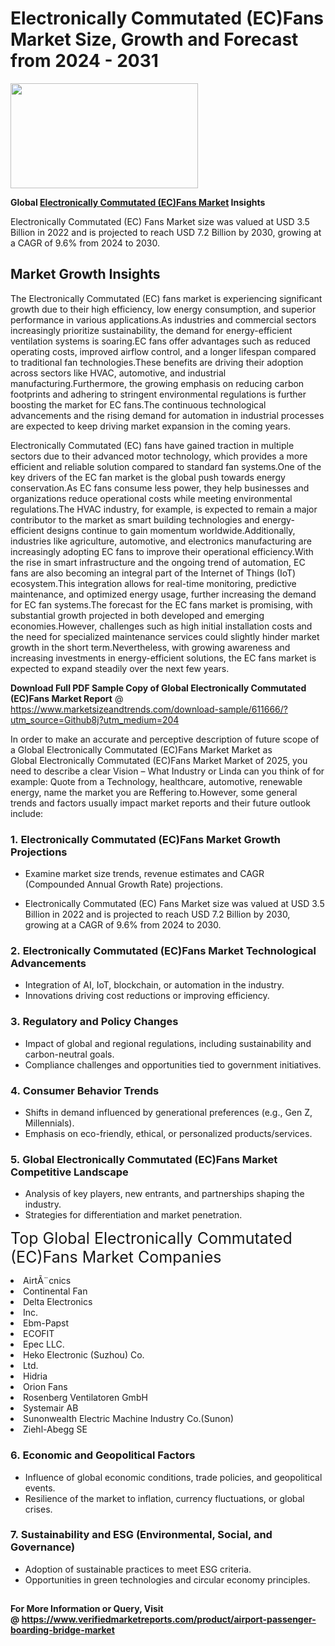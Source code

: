 <H1>Electronically Commutated (EC)Fans Market Size, Growth and Forecast from 2024 - 2031</H1><img class="aligncenter size-medium wp-image-584254" src="https://thirdeyenews.in/wp-content/uploads/2024/09/Global-Market-Research-300x168.jpeg" alt="" width="300" height="168" /><p><strong>Global&nbsp;<a href="https://www.marketsizeandtrends.com/download-sample/611666/?utm_source=Github8j?utm_medium=204">Electronically Commutated (EC)Fans Market</a> Insights</strong></p><p>Electronically Commutated (EC) Fans Market size was valued at USD 3.5 Billion in 2022 and is projected to reach USD 7.2 Billion by 2030, growing at a CAGR of 9.6% from 2024 to 2030.</p><p><h2>Market Growth Insights</h2> <p>The Electronically Commutated (EC) fans market is experiencing significant growth due to their high efficiency, low energy consumption, and superior performance in various applications.As industries and commercial sectors increasingly prioritize sustainability, the demand for energy-efficient ventilation systems is soaring.EC fans offer advantages such as reduced operating costs, improved airflow control, and a longer lifespan compared to traditional fan technologies.These benefits are driving their adoption across sectors like HVAC, automotive, and industrial manufacturing.Furthermore, the growing emphasis on reducing carbon footprints and adhering to stringent environmental regulations is further boosting the market for EC fans.The continuous technological advancements and the rising demand for automation in industrial processes are expected to keep driving market expansion in the coming years.</p> <p>Electronically Commutated (EC) fans have gained traction in multiple sectors due to their advanced motor technology, which provides a more efficient and reliable solution compared to standard fan systems.One of the key drivers of the EC fan market is the global push towards energy conservation.As EC fans consume less power, they help businesses and organizations reduce operational costs while meeting environmental regulations.The HVAC industry, for example, is expected to remain a major contributor to the market as smart building technologies and energy-efficient designs continue to gain momentum worldwide.Additionally, industries like agriculture, automotive, and electronics manufacturing are increasingly adopting EC fans to improve their operational efficiency.With the rise in smart infrastructure and the ongoing trend of automation, EC fans are also becoming an integral part of the Internet of Things (IoT) ecosystem.This integration allows for real-time monitoring, predictive maintenance, and optimized energy usage, further increasing the demand for EC fan systems.The forecast for the EC fans market is promising, with substantial growth projected in both developed and emerging economies.However, challenges such as high initial installation costs and the need for specialized maintenance services could slightly hinder market growth in the short term.Nevertheless, with growing awareness and increasing investments in energy-efficient solutions, the EC fans market is expected to expand steadily over the next few years.</p> <p><span class=""><strong>Download Full PDF Sample Copy of Global Electronically Commutated (EC)Fans Market Report</strong> @ <a href="https://www.marketsizeandtrends.com/download-sample/611666/?utm_source=Github8j?utm_medium=204" target="_blank">https://www.marketsizeandtrends.com/download-sample/611666/?utm_source=Github8j?utm_medium=204</a></span></p><p>In order to make an accurate and perceptive description of future scope of a Global&nbsp;Electronically Commutated (EC)Fans Market Market as Global&nbsp;Electronically Commutated (EC)Fans Market Market of 2025, you need to describe a clear Vision &ndash; What Industry or Linda can you think of for example: Quote from a Technology, healthcare, automotive, renewable energy, name the market you are Reffering to.However, some general trends and factors usually impact market reports and their future outlook include:</p><h3>1.&nbsp;<strong>Electronically Commutated (EC)Fans Market Growth Projections</strong></h3><ul><li>Examine market size trends, revenue estimates and CAGR (Compounded Annual Growth Rate) projections.</li><li><p>Electronically Commutated (EC) Fans Market size was valued at USD 3.5 Billion in 2022 and is projected to reach USD 7.2 Billion by 2030, growing at a CAGR of 9.6% from 2024 to 2030.</p></li></ul><h3>2.&nbsp;<strong>Electronically Commutated (EC)Fans Market Technological Advancements</strong></h3><ul><li>Integration of AI, IoT, blockchain, or automation in the industry.</li><li>Innovations driving cost reductions or improving efficiency.</li></ul><h3>3.&nbsp;<strong>Regulatory and Policy Changes</strong></h3><ul><li>Impact of global and regional regulations, including sustainability and carbon-neutral goals.</li><li>Compliance challenges and opportunities tied to government initiatives.</li></ul><h3>4.&nbsp;<strong>Consumer Behavior Trends</strong></h3><ul><li>Shifts in demand influenced by generational preferences (e.g., Gen Z, Millennials).</li><li>Emphasis on eco-friendly, ethical, or personalized products/services.</li></ul><h3>5.&nbsp;<strong>Global Electronically Commutated (EC)Fans Market Competitive Landscape</strong></h3><ul><li>Analysis of key players, new entrants, and partnerships shaping the industry.</li><li>Strategies for differentiation and market penetration.</li></ul><p data-pm-slice="1 1 []"><span style="color: inherit; font-family: inherit; font-size: 25px;">Top Global Electronically Commutated (EC)Fans Market Companies</span></p><div class="" data-test-id=""><p><li>AirtÃ¨cnics</li><li> Continental Fan</li><li> Delta Electronics</li><li> Inc.</li><li> Ebm-Papst</li><li> ECOFIT</li><li> Epec LLC.</li><li> Heko Electronic (Suzhou) Co.</li><li> Ltd.</li><li> Hidria</li><li> Orion Fans</li><li> Rosenberg Ventilatoren GmbH</li><li> Systemair AB</li><li> Sunonwealth Electric Machine Industry Co.(Sunon)</li><li> Ziehl-Abegg SE</li></p></div><h3>6.&nbsp;<strong>Economic and Geopolitical Factors</strong></h3><ul><li>Influence of global economic conditions, trade policies, and geopolitical events.</li><li>Resilience of the market to inflation, currency fluctuations, or global crises.</li></ul><h3>7.&nbsp;<strong>Sustainability and ESG (Environmental, Social, and Governance)</strong></h3><ul><li>Adoption of sustainable practices to meet ESG criteria.</li><li>Opportunities in green technologies and circular economy principles.</li></ul><h2><strong style="font-size: 14px;">For More Information or Query, Visit @&nbsp;</strong><a style="background-color: #ffffff; font-size: 14px;" href="https://www.marketsizeandtrends.com/report/electronically-commutated-ec-fans-market/" target="_blank">https://www.verifiedmarketreports.com/product/airport-passenger-boarding-bridge-market</a></h2>